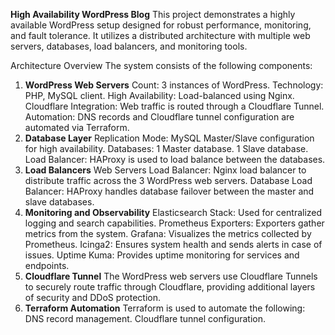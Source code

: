 **High Availability WordPress Blog**
This project demonstrates a highly available WordPress setup designed for robust performance, monitoring, and fault tolerance. It utilizes a distributed architecture with multiple web servers, databases, load balancers, and monitoring tools.

Architecture Overview
The system consists of the following components:

1. **WordPress Web Servers**
Count: 3 instances of WordPress.
Technology: PHP, MySQL client.
High Availability: Load-balanced using Nginx.
Cloudflare Integration: Web traffic is routed through a Cloudflare Tunnel.
Automation: DNS records and Cloudflare tunnel configuration are automated via Terraform.
2. **Database Layer**
Replication Mode: MySQL Master/Slave configuration for high availability.
Databases:
1 Master database.
1 Slave database.
Load Balancer: HAProxy is used to load balance between the databases.
3. **Load Balancers**
Web Servers Load Balancer: Nginx load balancer to distribute traffic across the 3 WordPress web servers.
Database Load Balancer: HAProxy handles database failover between the master and slave databases.
4. **Monitoring and Observability**
Elasticsearch Stack: Used for centralized logging and search capabilities.
Prometheus Exporters: Exporters gather metrics from the system.
Grafana: Visualizes the metrics collected by Prometheus.
Icinga2: Ensures system health and sends alerts in case of issues.
Uptime Kuma: Provides uptime monitoring for services and endpoints.
5. **Cloudflare Tunnel**
The WordPress web servers use Cloudflare Tunnels to securely route traffic through Cloudflare, providing additional layers of security and DDoS protection.
6. **Terraform Automation**
Terraform is used to automate the following:
DNS record management.
Cloudflare tunnel configuration.
